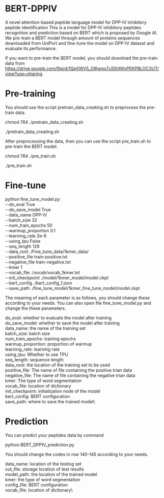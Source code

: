 # BERT-DPPIV
A novel attention-based peptide language model for DPP-IV inhibitory peptide identification
This is a model for DPP-IV inhibitory peptides recognition and prediction based on BERT which is proposed by Google AI. We pre-train a BERT model through amount of proteins sequences downloaded from UniPort and fine-tune the model on DPP-IV dataset and evaluate its performance.


If you want to pre-train the BERT model, you should download the pre-train data from https://drive.google.com/file/d/1QeXWV5_OIKgms7u5ShNfvPEKPBLOC3UT/view?usp=sharing. 

# Pre-training

You should use the script pretrain_data_creating.sh to preprocess the pre-train data.

chmod 764 ./pretrain_data_creating.sh

./pretrain_data_creating.sh

After preprocessing the data, then you can use the script pre_train.sh to pre-train the BERT model.

chmod 764 ./pre_train.sh

./pre_train.sh

# Fine-tune

python fine_tune_model.py \
--do_eval True \
--do_save_model True \
--data_name DPP-IV \
--batch_size 32 \
--num_train_epochs 50 \
--warmup_proportion 0.1 \
--learning_rate 2e-6 \
--using_tpu False \
--seq_length 128 \
--data_root ./Fine_tune_data/1kmer_data/ \
--positive_file train-positive.txt \
--negative_file train-negative.txt \
--kmer 1 \
--vocab_file ./vocab/vocab_1kmer.txt \
--init_checkpoint ./model/1kmer_model/model.ckpt \
--bert_config ./bert_config_1.json \
--save_path ./fine_tune_model/1kmer_fine_tune_model/model.ckpt

The meaning of each parameter is as follows, you should change these according to your needs. You can also open file fine_tune_model.py and change the  these parameters.

do_eval: whether to evaluate the model after training\
do_save_model: whether to save the model after training\
data_name: the name of the training set\
batch_size: batch size\
num_train_epochs: training epochs\
warmup_proportion: proportion of warmup\
learning_rate: learning rate\
using_tpu: Whether to use TPU\
seq_length: sequence length\
data_root: the location of the training set to be used\
positive_file: The name of file containing the positive trian data\
negative_file: The name of file containing the negative trian data\
kmer: The type of word segmentation\
vocab_file: location of dictionary\
init_checkpoint: initialization node of the model\
bert_config: BERT configuration\
save_path: where to save the trained model\

# Prediction

You can predict your peptides data by command

python BERT_DPPIV_prediction.py

You should change the codes in row 140-145 according to your needs.

data_name: location of the testing set\
out_file: storage location of test results\
model_path: the location of the trained model\
kmer: the type of word segmentation\
config_file: BERT configuration\
vocab_file: location of dictionary\
